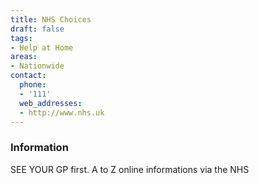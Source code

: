 ```yaml
---
title: NHS Choices
draft: false
tags:
- Help at Home
areas:
- Nationwide
contact:
  phone:
  - '111'
  web_addresses:
  - http://www.nhs.uk
---
```


### Information
SEE YOUR GP first. A to Z online informations via the NHS

